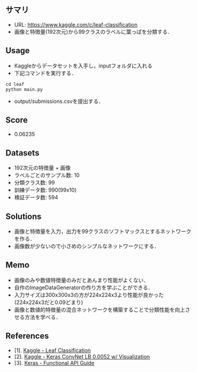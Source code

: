 ## サマリ
- URL: https://www.kaggle.com/c/leaf-classification
- 画像と特徴量(192次元)から99クラスのラベルに葉っぱを分類する．

## Usage
- Kaggleからデータセットを入手し，inputフォルダに入れる
- 下記コマンドを実行する．
```
cd leaf
python main.py
```
- output/submissions.csvを提出する． 

## Score
- 0.06235

## Datasets
- 192次元の特徴量 + 画像
- ラベルごとのサンプル数: 10
- 分類クラス数: 99
- 訓練データ数: 990(99x10)
- 検証データ数: 594

## Solutions
- 画像と特徴量を入力，出力を99クラスのソフトマックスとするネットワークを作る．
- 画像数が少ないので小さめのシンプルなネットワークにする．

## Memo
- 画像のみや数値特徴量のみだとあんまり性能がよくない．
- 自作のImageDataGeneratorの作り方を学ぶことができる．
- 入力サイズは300x300x3の方が224x224x3より性能が良かった(224x224x3だと0.09どまり)
- 画像と数値的特徴量の混合ネットワークを構築することで分類性能を向上させる方法を学べる．

## References
- \[1\]. [Kaggle - Leaf Classification](https://www.kaggle.com/c/leaf-classification)
- \[2\]. [Kaggle - Keras ConvNet LB 0.0052 w/ Visualization](https://www.kaggle.com/abhmul/leaf-classification/keras-convnet-lb-0-0052-w-visualization)
- \[3\]. [Keras - Functional API Guide](https://keras.io/ja/getting-started/functional-api-guide/)
